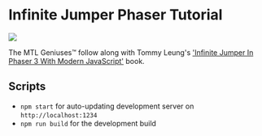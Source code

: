 # Infinite Jumper Phaser Tutorial

![](https://github.com/monkey-tennis-labs/infinite-jumper-phaser-tutorial/actions/workflows/deploy-to-pages.yml/badge.svg)

The MTL Geniuses™️ follow along with Tommy Leung's ['Infinite Jumper In Phaser 3 With Modern JavaScript'](https://ourcade.co/books/infinite-jumper-phaser3) book.

## Scripts

- `npm start` for auto-updating development server on `http://localhost:1234`
- `npm run build` for the development build
